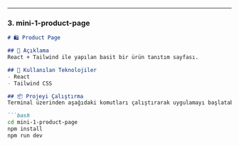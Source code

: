 
---

### 3. **mini-1-product-page**

```markdown
# 🛍️ Product Page

## 📄 Açıklama
React + Tailwind ile yapılan basit bir ürün tanıtım sayfası.

## 🚀 Kullanılan Teknolojiler
- React
- Tailwind CSS

## 📦 Projeyi Çalıştırma
Terminal üzerinden aşağıdaki komutları çalıştırarak uygulamayı başlatabilirsiniz:

```bash
cd mini-1-product-page
npm install
npm run dev
